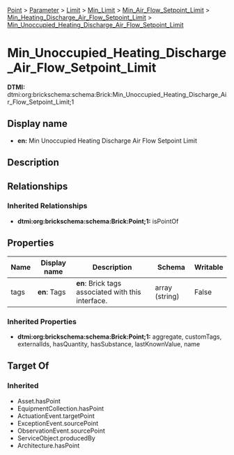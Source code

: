[Point](../../../../../Point.md) > [Parameter](../../../../Parameter.md) > [Limit](../../../Limit.md) > [Min_Limit](../../Min_Limit.md) > [Min_Air_Flow_Setpoint_Limit](../Min_Air_Flow_Setpoint_Limit.md) > [Min_Heating_Discharge_Air_Flow_Setpoint_Limit](Min_Heating_Discharge_Air_Flow_Setpoint_Limit.md) > [Min_Unoccupied_Heating_Discharge_Air_Flow_Setpoint_Limit](.)
# Min_Unoccupied_Heating_Discharge_Air_Flow_Setpoint_Limit
**DTMI:** dtmi:org:brickschema:schema:Brick:Min_Unoccupied_Heating_Discharge_Air_Flow_Setpoint_Limit;1
## Display name
- **en:** Min Unoccupied Heating Discharge Air Flow Setpoint Limit
## Description
## Relationships
### Inherited Relationships
* **dtmi:org:brickschema:schema:Brick:Point;1:** isPointOf
## Properties
|Name|Display name|Description|Schema|Writable|
|-|-|-|-|-|
|tags|**en**: Tags|**en**: Brick tags associated with this interface.|array (string)|False|
### Inherited Properties
* **dtmi:org:brickschema:schema:Brick:Point;1:** aggregate, customTags, externalIds, hasQuantity, hasSubstance, lastKnownValue, name
## Target Of
### Inherited
* Asset.hasPoint
* EquipmentCollection.hasPoint
* ActuationEvent.targetPoint
* ExceptionEvent.sourcePoint
* ObservationEvent.sourcePoint
* ServiceObject.producedBy
* Architecture.hasPoint
